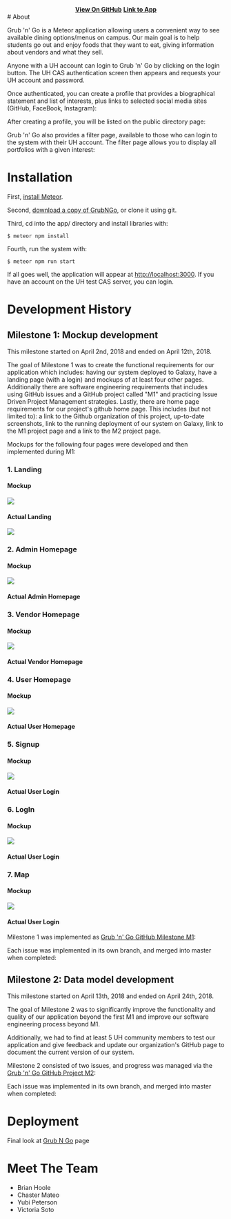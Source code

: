 <div id="banner" align="center">
   <span id="logo"></span>
    <a href="https://github.com/grubngo/grubngo" class="button"><strong>View On GitHub</strong></a>
    <a href="http://grubngo.meteorapp.com/#/" class="button"><strong>Link to App</strong></a>
 </div>
# About 

Grub 'n' Go is a Meteor application allowing users a convenient way to see available dining options/menus on campus. Our main goal is to help students go out and enjoy foods that they want to eat, giving information about vendors and what they sell. 

Anyone with a UH account can login to Grub 'n' Go by clicking on the login button. The UH CAS authentication screen then appears and requests your UH account and password.
 
Once authenticated, you can create a profile that provides a biographical statement and list of interests, plus links to selected social media sites (GitHub, FaceBook, Instagram):

  
After creating a profile, you will be listed on the public directory page:


Grub 'n' Go also provides a filter page, available to those who can login to the system with their UH account. The filter page allows you to display all portfolios with a given interest:


# Installation

First, [install Meteor](https://www.meteor.com/install).

Second, [download a copy of GrubNGo](https://github.com/grubngo/GrubNGo/archive/master.zip), or clone it using git.
  
Third, cd into the app/ directory and install libraries with:

```
$ meteor npm install
```

Fourth, run the system with:

```
$ meteor npm run start
```

If all goes well, the application will appear at [http://localhost:3000](http://localhost:3000). If you have an account on the UH test CAS server, you can login.  

# Development History

## Milestone 1: Mockup development

This milestone started on April 2nd, 2018 and ended on April 12th, 2018.

The goal of Milestone 1 was to create the functional requirements for our application which includes: having our system deployed to Galaxy, have a landing page (with a login) and mockups of at least four other pages. Additionally there are software engineering requirements that includes using GitHub issues and a GitHub project called "M1" and practicing Issue Driven Project Management strategies. Lastly, there are home page requirements for our project's github home page. This includes (but not limited to): a link to the Github organization of this project, up-to-date screenshots, link to the running deployment of our system on Galaxy, link to the M1 project page and a link to the M2 project page.

Mockups for the following four pages were developed and then implemented during M1:
### 1. Landing

#### Mockup  
![](images/Landing.PNG)  

#### Actual Landing  
![](images/landing.png)

### 2. Admin Homepage

#### Mockup  
![](images/AdminHP.PNG)  

#### Actual Admin Homepage

### 3. Vendor Homepage

#### Mockup  
![](images/VendorHP.PNG)  

#### Actual Vendor Homepage

### 4. User Homepage

#### Mockup  
![](images/UserHomePage.PNG)  

#### Actual User Homepage

### 5. Signup

#### Mockup
![](images/Signup.PNG)  

#### Actual User Login

### 6. LogIn

#### Mockup
![](images/Login.PNG)  

#### Actual User Login

### 7. Map

#### Mockup
![](images/Map.PNG)  

#### Actual User Login



Milestone 1 was implemented as [Grub 'n' Go GitHub Milestone M1](https://github.com/grubngo/GrubNGo/projects/1):

Each issue was implemented in its own branch, and merged into master when completed:


## Milestone 2: Data model development 

This milestone started on April 13th, 2018 and ended on April 24th, 2018.

The goal of Milestone 2 was to significantly improve the functionality and quality of our application beyond the first M1 and improve our software engineering process beyond M1.

Additionally, we had to find at least 5 UH community members to test our application and give feedback and update our organization's GitHub page to document the current version of our system.


Milestone 2 consisted of two issues, and progress was managed via the [Grub 'n' Go GitHub Project M2](https://github.com/grubngo/GrubNGo/projects/2):


Each issue was implemented in its own branch, and merged into master when completed:


# Deployment
Final look at [Grub N Go](http://grubngo.meteorapp.com/) page

# Meet The Team 
- Brian Hoole
- Chaster Mateo
- Yubi Peterson 
- Victoria Soto






